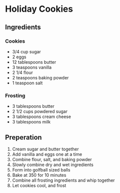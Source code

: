 # Holiday Cookies

## Ingredients

### Cookies
* 3/4 cup sugar
* 2 eggs
* 12 tablespoons butter
* 3 teaspoons vanilla
* 2 1/4 flour
* 2 teaspoons baking powder
* 1 teaspoon salt

### Frosting
* 3 tablespoons butter
* 2 1/2 cups powdered sugar
* 3 tablespoons cream cheese
* 3 tablespoons milk

## Preperation
1. Cream sugar and butter together
1. Add vanilla and eggs one at a time
1. Combine flour, salt, and baking powder
1. Slowly combine dry and wet ingredients
1. Form into golfball sized balls
1. Bake at 350 for 10 minutes
1. Combine all frosting ingredients and whip together
1. Let cookies cool, and frost